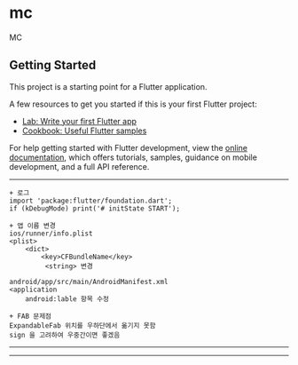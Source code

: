 # mc

MC

## Getting Started

This project is a starting point for a Flutter application.

A few resources to get you started if this is your first Flutter project:

- [Lab: Write your first Flutter app](https://docs.flutter.dev/get-started/codelab)
- [Cookbook: Useful Flutter samples](https://docs.flutter.dev/cookbook)

For help getting started with Flutter development, view the
[online documentation](https://docs.flutter.dev/), which offers tutorials,
samples, guidance on mobile development, and a full API reference.

---

```agsl
+ 로그
import 'package:flutter/foundation.dart';
if (kDebugMode) print('# initState START');
```
```agsl
+ 앱 이름 변경
ios/runner/info.plist
<plist>
    <dict>
        <key>CFBundleName</key>
         <string> 변경

android/app/src/main/AndroidManifest.xml
<application
    android:lable 항목 수정
```
```agsl
+ FAB 문제점
ExpandableFab 위치를 우하단에서 옮기지 못함
sign 을 고려하여 우중간이면 좋겠음 
```

---

---